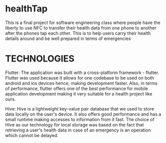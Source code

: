 # healthTap
This is a final project for software engineering class where people have the liberty to use NFC to transfer their health data from one phone to another after the phones tap each other. This is to help users carry their health details around and be well prepared in terms of emergencies 

# TECHNOLOGIES
Flutter: The application was built with a cross-platform framework - flutter. Flutter was used because it allows for one codebase to be used on both android and ios devices hence, making development faster. Also, in terms of performance, flutter offers one of the best performance for mobile application development making it very suitable for a health project like ours.

Hive: Hive is a lightweight key-value pair database that we used to store data locally on the user's device. It also offers good performance and has a small runtime making accesses to information from it fast. The choice of Hive as our technology for local storage was based on the fact that retrieving a user's health data in case of an emergency is an operation which cannot be delayed.
